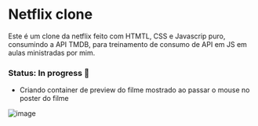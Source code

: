 # Netflix clone


Este é um clone da netflix feito com HTMTL, CSS e Javascrip puro, consumindo a API TMDB, para treinamento de consumo de API em JS em aulas ministradas por mim. 

### Status: In progress 🚧
- Criando container de preview do filme mostrado ao passar o mouse no poster do filme

![image](https://github.com/fernanda-rabacal/netflix-clone/assets/99514714/43612fde-e17c-4e36-94a7-6b0aef82b054)

